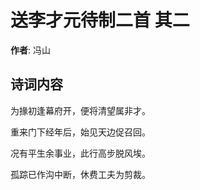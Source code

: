 # 送李才元待制二首  其二

**作者**: 冯山

## 诗词内容

为掾初逢幕府开，便将清望属非才。

重来门下经年后，始见天边促召回。

况有平生余事业，此行高步脱风埃。

孤踪已作沟中断，休费工夫为剪裁。

